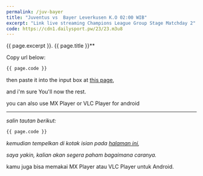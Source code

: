 ```yaml
---
permalink: /juv-bayer
title: "Juventus vs  Bayer Leverkusen K.O 02:00 WIB"  
excerpt: "Link live streaming Champions League Group Stage Matchday 2"
code: https://cdn1.dailysport.pw/23/23.m3u8
---
```

{{ page.excerpt }}. {{ page.title }}**

Copy url below:

```html
{{ page.code }}
```

then paste it into the input box at [this page](https://mi.knoacc.org/online-m3u8-player),

and i'm sure You'll now the rest.

you can also use MX Player or VLC Player for android

----

_salin tautan berikut:_

```html
{{ page.code }}
```

_kemudian tempelkan di kotak isian pada [halaman ini](https://mi.knoacc.org/online-m3u8-player),_

_saya yakin, kalian akan segera paham bagaimana caranya._

kamu juga bisa memakai MX Player atau VLC Player untuk Android.

